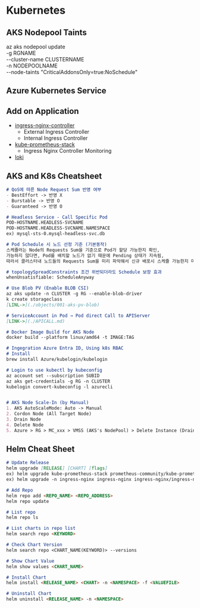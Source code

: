 # Kubernetes
## AKS Nodepool Taints
az aks nodepool update \
-g RGNAME \
--cluster-name CLUSTERNAME \
-n NODEPOOLNAME \
--node-taints "CriticalAddonsOnly=true:NoSchedule"

## Azure Kubernetes Service
## Add on Application
- [ingress-nginx-controller](./addons/ingress-nginx-controller/)
    - External Ingress Controller
    - Internal Ingress Controller
- [kube-prometheus-stack](./addons/kube-prometheus-stack/)
    - Ingress Nginx Controller Monitoring
- [loki](./addons/loki/)
## AKS and K8s Cheatsheet
```markdown
# QoS에 따른 Node Request Sum 반영 여부
- BestEffort -> 반영 X
- Burstable -> 반영 O
- Guaranteed -> 반영 O

# Headless Service - Call Specific Pod
POD-HOSTNAME.HEADLESS-SVCNAME
POD-HOSTNAME.HEADLESS-SVCNAME.NAMESPACE
ex) mysql-sts-0.mysql-headless-svc.db

# Pod Schedule 시 노드 선정 기준 (기본동작)
스케쥴러는 Node의 Requests Sum을 기준으로 Pod가 할당 가능한지 확인, 
가능하지 않다면, Pod를 배치할 노드가 없기 때문에 Pending 상태가 지속됨, 
따라서 클러스터내 노드들의 Requests Sum을 미리 파악해서 신규 배포시 스케쥴 가능한지 미리 파악 필요

# topologySpreadConstraints 조건 위반되더라도 Schedule 보장 효과
whenUnsatisfiable: ScheduleAnyway

# Use Blob PV (Enable BLOB CSI)
az aks update -n CLUSTER -g RG --enable-blob-driver
k create storageclass
[LINL->](./objects/001-aks-pv-blob)

# ServiceAccount in Pod → Pod direct Call to APIServer
[LINK->](./APICALL.md)

# Docker Image Build for AKS Node
docker build --platform linux/amd64 -t IMAGE:TAG

# Ingegration Azure Entra ID, Using k8s RBAC
# Install
brew install Azure/kubelogin/kubelogin

# Login to use kubectl by kubeconfig
az account set --subscription SUBID
az aks get-credentials -g RG -n CLUSTER
kubelogin convert-kubeconfig -l azurecli


# AKS Node Scale-In (by Manual)
1. AKS AutoScaleMode: Auto -> Manual
2. Cordon Node (All Target Node)
3. Drain Node
4. Delete Node
5. Azure > RG > MC_xxx > VMSS (AKS's NodePool) > Delete Instance (Drained Node)
```

## Helm Cheat Sheet
```markdown
# Update Release
helm upgrade [RELEASE] [CHART] [flags]
ex) helm upgrade kube-prometheus-stack prometheus-community/kube-prometheus-stack  -f ./values/user-values.yaml -n prometheus
ex) helm upgrade -n ingress-nginx ingress-nginx ingress-nginx/ingress-nginx --version <CHART_VERSION>

# Add Repo
helm repo add <REPO_NAME> <REPO_ADDRESS>
helm repo update

# List repo
helm repo ls

# List charts in repo list
helm search repo <KEYWORD>

# Check Chart Version
helm search repo <CHART_NAME(KEYWORD)> --versions

# Show Chart Value
helm show values <CHART_NAME>

# Install Chart
helm install <RELEASE_NAME> <CHART> -n <NAMESPACE> -f <VALUEFILE>

# Uninstall Chart
helm uninstall <RELEASE_NAME> -n <NAMESPACE>

```
